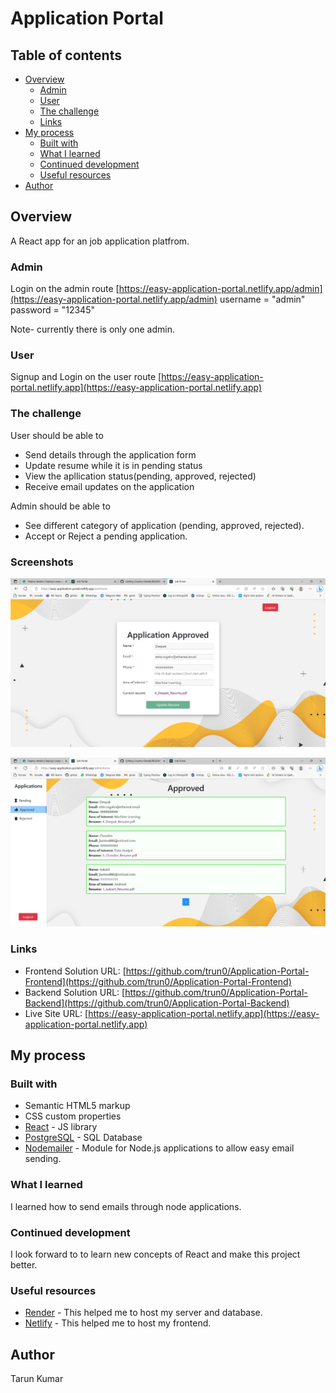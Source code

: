 # Application Portal

## Table of contents

- [Overview](#overview)
  - [Admin](#admin)
  - [User](#user)
  - [The challenge](#the-challenge)
  - [Links](#links)
- [My process](#my-process)
  - [Built with](#built-with)
  - [What I learned](#what-i-learned)
  - [Continued development](#continued-development)
  - [Useful resources](#useful-resources)
- [Author](#author)


## Overview
A React app for an job application platfrom.
### Admin

Login on the admin route [https://easy-application-portal.netlify.app/admin](https://easy-application-portal.netlify.app/admin)
username = "admin"
password = "12345"

Note- currently there is only one admin.

### User

Signup and Login on the user route [https://easy-application-portal.netlify.app](https://easy-application-portal.netlify.app)

### The challenge

User should be able to

- Send details through the application form
- Update resume while it is in pending status
- View the apllication status(pending, approved, rejected)
- Receive email updates on the application

Admin should be able to 

- See different category of application (pending, approved, rejected).
- Accept or Reject a pending application.

### Screenshots

![Candidate-Home](./screenshots/candidate-home.jpg)

![Admin-Home](./screenshots/admin-home.jpg)

### Links

- Frontend Solution URL: [https://github.com/trun0/Application-Portal-Frontend](https://github.com/trun0/Application-Portal-Frontend)
- Backend Solution URL: [https://github.com/trun0/Application-Portal-Backend](https://github.com/trun0/Application-Portal-Backend)
- Live Site URL: [https://easy-application-portal.netlify.app](https://easy-application-portal.netlify.app)

## My process

### Built with

- Semantic HTML5 markup
- CSS custom properties
- [React](https://reactjs.org/) - JS library
- [PostgreSQL](https://www.postgresql.org/) - SQL Database 
- [Nodemailer](https://nodemailer.com/about/) -  Module for Node.js applications to allow easy email sending.

### What I learned

I learned how to send emails through node applications.

### Continued development

I look forward to to learn new concepts of React and make this project better.

### Useful resources

- [Render](https://render.com/) - This helped me to host my server and database.
- [Netlify](https://www.netlify.com/) - This helped me to host my frontend.

## Author

Tarun Kumar

